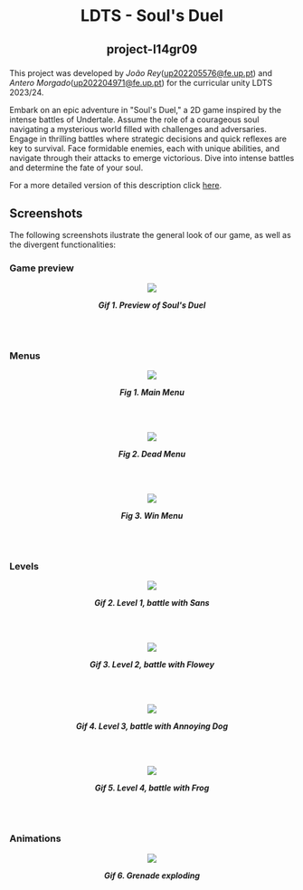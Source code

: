 # <p align="center">LDTS - Soul's Duel</p>
## <p align="center">project-l14gr09</p>

This project was developed by *João Rey*(up202205576@fe.up.pt) and *Antero Morgado*(up202204971@fe.up.pt) for the curricular unity LDTS 2023/24.

Embark on an epic adventure in "Soul's Duel," a 2D game inspired by the intense battles of Undertale. Assume the role of a courageous soul navigating a mysterious world filled with challenges and adversaries. Engage in thrilling battles where strategic decisions and quick reflexes are key to survival. Face formidable enemies, each with unique abilities, and navigate through their attacks to emerge victorious. Dive into intense battles and determine the fate of your soul.

For a more detailed version of this description click [here](./docs/README.md).

## Screenshots

The following screenshots ilustrate the general look of our game, as well as the divergent functionalities:
### Game preview

<p align="center" justify="center">
  <img src="docs/gifs/Show.gif"/>
</p>
<p align="center">
  <b><i>Gif 1. Preview of Soul's Duel</i></b>
</p>
<br>
<br />


### Menus

<p align="center" justify="center">
  <img src="docs/images/MainMenu.png"/>
</p>
<p align="center">
  <b><i>Fig 1. Main Menu</i></b>
</p>
<br>
<br />

<p align="center" justify="center">
  <img src="docs/images/DeadMenu.png"/>
</p>
<p align="center">
  <b><i>Fig 2. Dead Menu</i></b>
</p>
<br>
<br />

<p align="center" justify="center">
  <img src="docs/images/WinMenu.png"/>
</p>
<p align="center">
  <b><i>Fig 3. Win Menu</i></b>
</p>
<br>
<br />




### Levels

<p align="center" justify="center">
  <img src="docs/gifs/Level1.gif"/>
</p>
<p align="center">
  <b><i>Gif 2. Level 1, battle with Sans</i></b>
</p>
<br>
<br />

<p align="center" justify="center">
  <img src="docs/gifs/Level2.gif"/>
</p>
<p align="center">
  <b><i>Gif 3. Level 2, battle with Flowey</i></b>
</p>
<br>
<br />

<p align="center" justify="center">
  <img src="docs/gifs/Level3.gif"/>
</p>
<p align="center">
  <b><i>Gif 4. Level 3, battle with Annoying Dog</i></b>
</p>
<br>
<br />

<p align="center" justify="center">
  <img src="docs/gifs/Level4.gif"/>
</p>
<p align="center">
  <b><i>Gif 5. Level 4, battle with Frog</i></b>
</p>
<br>
<br />




### Animations

<p align="center" justify="center">
  <img src="docs/gifs/Grenade.gif"/>
</p>
<p align="center">
  <b><i>Gif 6. Grenade exploding</i></b>
</p>
<br>
<br />





